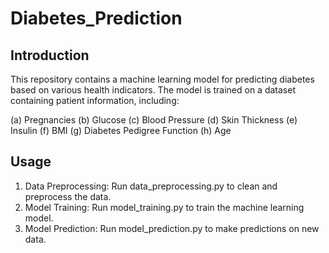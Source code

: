 # Diabetes_Prediction

## Introduction

This repository contains a machine learning model for predicting diabetes based on various health indicators. The model is trained on a dataset containing patient information, including:

(a) Pregnancies
(b) Glucose
(c) Blood Pressure
(d) Skin Thickness
(e) Insulin
(f) BMI
(g) Diabetes Pedigree Function
(h) Age

## Usage
1. Data Preprocessing: Run data_preprocessing.py to clean and preprocess the data.
2. Model Training: Run model_training.py to train the machine learning model.
3. Model Prediction: Run model_prediction.py to make predictions on new data.



